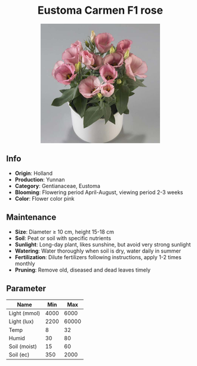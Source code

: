 <h1 align='center'>Eustoma Carmen F1 rose</h1>
<p align="center">
    <img 
        align='center'
        width='320'
        src="../images/eustoma carmen f1 rose.png" 
        alt='Eustoma Carmen F1 rose' />
</p>

## Info

 - **Origin**: Holland
 - **Production**: Yunnan
 - **Category**: Gentianaceae, Eustoma
 - **Blooming**: Flowering period April-August, viewing period 2-3 weeks
 - **Color**: Flower color pink

## Maintenance

 - **Size**: Diameter ≥ 10 cm, height 15-18 cm
 - **Soil**: Peat or soil with specific nutrients
 - **Sunlight**: Long-day plant, likes sunshine, but avoid very strong sunlight
 - **Watering**: Water thoroughly when soil is dry, water daily in summer
 - **Fertilization**: Dilute fertilizers following instructions, apply 1-2 times monthly
 - **Pruning**: Remove old, diseased and dead leaves timely

## Parameter

| Name         | Min  | Max   |
|--------------|------|-------|
| Light (mmol) | 4000 | 6000  |
| Light (lux)  | 2200 | 60000 |
| Temp         | 8    | 32    |
| Humid        | 30   | 80    |
| Soil (moist) | 15   | 60    |
| Soil (ec)    | 350  | 2000  |